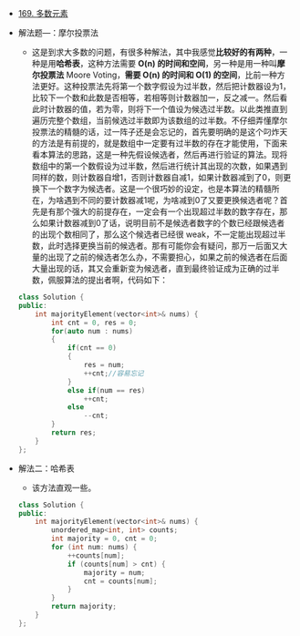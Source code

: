 - [169. 多数元素](https://leetcode-cn.com/problems/majority-element/)
- 解法题—：摩尔投票法
    + 这是到求大多数的问题，有很多种解法，其中我感觉**比较好的有两种**，一种是用**哈希表**，这种方法需要 **O(n) 的时间和空间**，另一种是用一种叫**摩尔投票法** Moore Voting，**需要 O(n) 的时间和 O(1) 的空间**，比前一种方法更好。这种投票法先将第一个数字假设为过半数，然后把计数器设为1，比较下一个数和此数是否相等，若相等则计数器加一，反之减一。然后看此时计数器的值，若为零，则将下一个值设为候选过半数。以此类推直到遍历完整个数组，当前候选过半数即为该数组的过半数。不仔细弄懂摩尔投票法的精髓的话，过一阵子还是会忘记的，首先要明确的是这个叼炸天的方法是有前提的，就是数组中一定要有过半数的存在才能使用，下面来看本算法的思路，这是一种先假设候选者，然后再进行验证的算法。现将数组中的第一个数假设为过半数，然后进行统计其出现的次数，如果遇到同样的数，则计数器自增1，否则计数器自减1，如果计数器减到了0，则更换下一个数字为候选者。这是一个很巧妙的设定，也是本算法的精髓所在，为啥遇到不同的要计数器减1呢，为啥减到0了又要更换候选者呢？首先是有那个强大的前提存在，一定会有一个出现超过半数的数字存在，那么如果计数器减到0了话，说明目前不是候选者数字的个数已经跟候选者的出现个数相同了，那么这个候选者已经很 weak，不一定能出现超过半数，此时选择更换当前的候选者。那有可能你会有疑问，那万一后面又大量的出现了之前的候选者怎么办，不需要担心，如果之前的候选者在后面大量出现的话，其又会重新变为候选者，直到最终验证成为正确的过半数，佩服算法的提出者啊，代码如下：
    ```C++
    class Solution {
    public:
        int majorityElement(vector<int>& nums) {
            int cnt = 0, res = 0;
            for(auto num : nums)
            {
                if(cnt == 0)
                {
                    res = num;
                    ++cnt;//容易忘记
                }
                else if(num == res)
                    ++cnt;
                else
                    --cnt;
            }
            return res;
        }
    };
    ```

- 解法二：哈希表
    + 该方法直观一些。
    ```C++
    class Solution {
    public:
        int majorityElement(vector<int>& nums) {
            unordered_map<int, int> counts;
            int majority = 0, cnt = 0;
            for (int num: nums) {
                ++counts[num];
                if (counts[num] > cnt) {
                    majority = num;
                    cnt = counts[num];
                }
            }
            return majority;
        }
    };
    ```